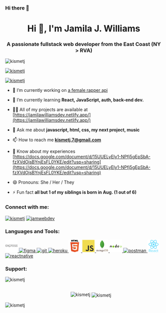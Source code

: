 ### Hi there 👋

<!--
**kismetj/kismetj** is a ✨ _special_ ✨ repository because its `README.md` (this file) appears on your GitHub profile.

Here are some ideas to get you started:

- 🔭 I’m currently working on ...
- 🌱 I’m currently learning ...
- 👯 I’m looking to collaborate on ...
- 🤔 I’m looking for help with ...
- 💬 Ask me about ...
- 📫 How to reach me: ...
- 😄 Pronouns: ...
- ⚡ Fun fact: ...
-->

<h1 align="center">Hi 👋, I'm Jamila J. Williams</h1>
<h3 align="center">A passionate fullstack web developer from the East Coast (NY > RVA)</h3>

<p align="left"> <img src="https://komarev.com/ghpvc/?username=kismetj&label=Profile%20views&color=0ea9b4&style=plastic" alt="kismetj" /> </p>

<p align="left"> <a href="https://github.com/ryo-ma/github-profile-trophy"><img src="https://github-profile-trophy.vercel.app/?username=kismetj" alt="kismetj" /></a> </p>

<p align="left"> <a href="https://twitter.com/kismetj" target="blank"><img src="https://img.shields.io/twitter/follow/kismetj?logo=twitter&style=for-the-badge" alt="kismetj" /></a> </p>

- 🔭 I’m currently working on [a female rapper api](https://github.com/kismetj/female-rappers-api)

- 🌱 I’m currently learning **React, JavaScript, auth, back-end dev.**

- 👨‍💻 All of my projects are available at [https://jamilawilliamsdev.netlify.app/](https://jamilawilliamsdev.netlify.app/)

- 💬 Ask me about **javascript, html, css, my next project, music**

- 📫 How to reach me **kismetj.7@gmail.com**

- 📄 Know about my experiences [https://docs.google.com/document/d/15UUELyEly1-NPfj5gEpSbA-fzXVdOjsBYnjEsFL0YKE/edit?usp=sharing](https://docs.google.com/document/d/15UUELyEly1-NPfj5gEpSbA-fzXVdOjsBYnjEsFL0YKE/edit?usp=sharing)

- 😄 Pronouns: She / Her / They

- ⚡ Fun fact **all but 1 of my siblings is born in Aug. (1 out of 6)**

<h3 align="left">Connect with me:</h3>
<p align="left">
<a href="https://twitter.com/kismetj" target="blank"><img align="center" src="https://raw.githubusercontent.com/rahuldkjain/github-profile-readme-generator/master/src/images/icons/Social/twitter.svg" alt="kismetj" height="30" width="40" /></a>
<a href="https://linkedin.com/in/jamwebdev" target="blank"><img align="center" src="https://raw.githubusercontent.com/rahuldkjain/github-profile-readme-generator/master/src/images/icons/Social/linked-in-alt.svg" alt="jamwebdev" height="30" width="40" /></a>
</p>

<h3 align="left">Languages and Tools:</h3>
<p align="left"> <a href="https://expressjs.com" target="_blank" rel="noreferrer"> <img src="https://raw.githubusercontent.com/devicons/devicon/master/icons/express/express-original-wordmark.svg" alt="express" width="40" height="40"/> </a> <a href="https://www.figma.com/" target="_blank" rel="noreferrer"> <img src="https://www.vectorlogo.zone/logos/figma/figma-icon.svg" alt="figma" width="40" height="40"/> </a> <a href="https://git-scm.com/" target="_blank" rel="noreferrer"> <img src="https://www.vectorlogo.zone/logos/git-scm/git-scm-icon.svg" alt="git" width="40" height="40"/> </a> <a href="https://heroku.com" target="_blank" rel="noreferrer"> <img src="https://www.vectorlogo.zone/logos/heroku/heroku-icon.svg" alt="heroku" width="40" height="40"/> </a> <a href="https://www.w3.org/html/" target="_blank" rel="noreferrer"> <img src="https://raw.githubusercontent.com/devicons/devicon/master/icons/html5/html5-original-wordmark.svg" alt="html5" width="40" height="40"/> </a> <a href="https://developer.mozilla.org/en-US/docs/Web/JavaScript" target="_blank" rel="noreferrer"> <img src="https://raw.githubusercontent.com/devicons/devicon/master/icons/javascript/javascript-original.svg" alt="javascript" width="40" height="40"/> </a> <a href="https://www.mongodb.com/" target="_blank" rel="noreferrer"> <img src="https://raw.githubusercontent.com/devicons/devicon/master/icons/mongodb/mongodb-original-wordmark.svg" alt="mongodb" width="40" height="40"/> </a> <a href="https://nodejs.org" target="_blank" rel="noreferrer"> <img src="https://raw.githubusercontent.com/devicons/devicon/master/icons/nodejs/nodejs-original-wordmark.svg" alt="nodejs" width="40" height="40"/> </a> <a href="https://postman.com" target="_blank" rel="noreferrer"> <img src="https://www.vectorlogo.zone/logos/getpostman/getpostman-icon.svg" alt="postman" width="40" height="40"/> </a> <a href="https://reactjs.org/" target="_blank" rel="noreferrer"> <img src="https://raw.githubusercontent.com/devicons/devicon/master/icons/react/react-original-wordmark.svg" alt="react" width="40" height="40"/> </a> <a href="https://reactnative.dev/" target="_blank" rel="noreferrer"> <img src="https://reactnative.dev/img/header_logo.svg" alt="reactnative" width="40" height="40"/> </a> </p>

<h3 align="left">Support:</h3>
<p><a href="https://ko-fi.com/kismetj"> <img align="left" src="https://cdn.ko-fi.com/cdn/kofi3.png?v=3" height="50" width="210" alt="kismetj" /></a></p><br><br>

<p><img align="left" src="https://github-readme-stats.vercel.app/api/top-langs?username=kismetj&show_icons=true&theme=synthwave&title_color=f910a4&text_color=ece9e9&locale=en&layout=compact" alt="kismetj" /></p>

<p>&nbsp;<img align="center" src="https://github-readme-stats.vercel.app/api?username=kismetj&show_icons=true&theme=synthwave&title_color=b93ddb&text_color=ede9e9&hide_border=true&locale=en" alt="kismetj" /></p>

<p><img align="center" src="https://github-readme-streak-stats.herokuapp.com/?user=kismetj&theme=default" alt="kismetj" /></p>
